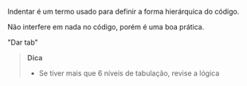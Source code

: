 
Indentar é um termo usado para definir a forma hierárquica do código.

Não interfere em nada no código, porém é uma boa prática.

"Dar tab"

> **Dica**
> 
> - Se tiver mais que  6 níveis de tabulação, revise a lógica